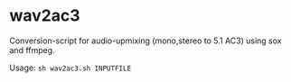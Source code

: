 wav2ac3
=======

Conversion-script for audio-upmixing (mono,stereo to 5.1 AC3) using sox and ffmpeg.

Usage: `sh wav2ac3.sh INPUTFILE`
